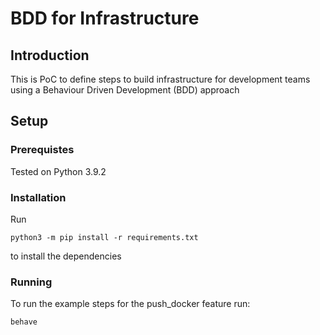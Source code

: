 # BDD for Infrastructure

## Introduction
This is PoC to define steps to build infrastructure for development teams using a Behaviour Driven Development (BDD) approach

## Setup

### Prerequistes
Tested on Python 3.9.2

### Installation
Run 

`python3 -m pip install -r requirements.txt`

to install the dependencies

### Running
To run the example steps for the push_docker feature run:

`behave`